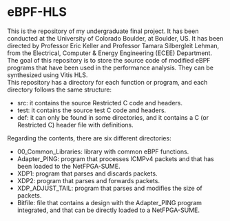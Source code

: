 # eBPF-HLS
This is the repository of my undergraduate final project. It has been conducted at the University of Colorado Boulder, at Boulder, US. It has been directed by Professor Eric Keller and Professor Tamara Silbergleit Lehman, from the Electrical, Computer & Energy Engineering (ECEE) Department.\
The goal of this repository is to store the source code of modified eBPF programs that have been used in the performance analysis. They can be synthesized using Vitis HLS.\
This repository has a directory for each function or program, and each directory follows the same structure:
- src: it contains the source Restricted C code and headers.
- test: it contains the source test C code and headers.
- def: it can only be found in some directories, and it contains a C (or Restricted C) header file with definitions.<br/>

Regarding the contents, there are six different directories:
- 00_Common_Libraries: library with common eBPF functions.
- Adapter_PING: program that processes ICMPv4 packets and that has been loaded to the NetFPGA-SUME.
- XDP1: program that parses and discards packets.
- XDP2: program that parses and forwards packets.
- XDP_ADJUST_TAIL: program that parses and modifies the size of packets.
- Bitfile: file that contains a design with the Adapter_PING program integrated, and that can be directly loaded to a NetFPGA-SUME.

